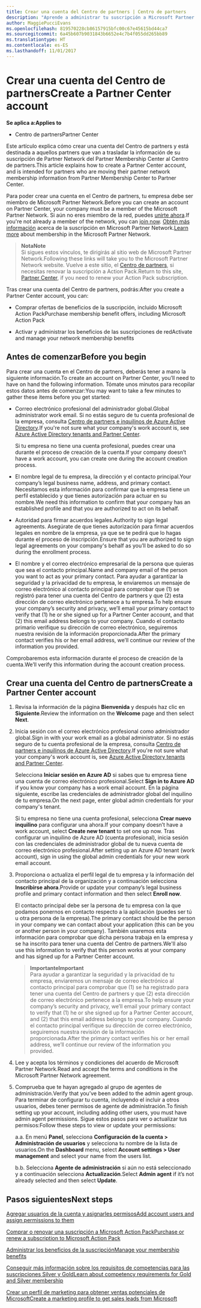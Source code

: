 ```yaml
---
title: Crear una cuenta del Centro de partners | Centro de partners
description: "Aprende a administrar tu suscripción a Microsoft Partner Network, tus ofertas y tus beneficios en el Centro de partners."
author: MaggiePucciEvans
ms.openlocfilehash: 819570228cb86157915bfc00c67e45615bd44ca7
ms.sourcegitcommit: 6a45b607b9031843b6652e4c7b4f055dd265bb89
ms.translationtype: HT
ms.contentlocale: es-ES
ms.lasthandoff: 11/01/2017
---
```

# <a name="create-a-partner-center-account"></a><span data-ttu-id="5a371-103">Crear una cuenta del Centro de partners</span><span class="sxs-lookup"><span data-stu-id="5a371-103">Create a Partner Center account</span></span>

**<span data-ttu-id="5a371-104">Se aplica a:</span><span class="sxs-lookup"><span data-stu-id="5a371-104">Applies to</span></span>**

-   <span data-ttu-id="5a371-105">Centro de partners</span><span class="sxs-lookup"><span data-stu-id="5a371-105">Partner Center</span></span>


<span data-ttu-id="5a371-106">Este artículo explica cómo crear una cuenta del Centro de partners y está destinada a aquellos partners que van a trasladar la información de su suscripción de Partner Network del Partner Membership Center al Centro de partners.</span><span class="sxs-lookup"><span data-stu-id="5a371-106">This article explains how to create a Partner Center account, and is intended for partners who are moving their partner network membership information from Partner Membership Center to Partner Center.</span></span> 

<span data-ttu-id="5a371-107">Para poder crear una cuenta en el Centro de partners, tu empresa debe ser miembro de Microsoft Partner Network.</span><span class="sxs-lookup"><span data-stu-id="5a371-107">Before you can create an account on Partner Center, your company must be a member of the Microsoft Partner Network.</span></span> <span data-ttu-id="5a371-108">Si aún no eres miembro de la red, puedes [unirte ahora](https://partners.microsoft.com/PartnerProgram/simplifiedenrollment.aspx).</span><span class="sxs-lookup"><span data-stu-id="5a371-108">If you're not already a member of the network, you can [join now](https://partners.microsoft.com/PartnerProgram/simplifiedenrollment.aspx).</span></span> <span data-ttu-id="5a371-109">[Obtén más información](https://partner.microsoft.com/membership) acerca de la suscripción en Microsoft Partner Network.</span><span class="sxs-lookup"><span data-stu-id="5a371-109">[Learn more](https://partner.microsoft.com/membership) about membership in the Microsoft Partner Network.</span></span>  

>**<span data-ttu-id="5a371-110">Nota</span><span class="sxs-lookup"><span data-stu-id="5a371-110">Note</span></span>**<br> <span data-ttu-id="5a371-111">Si sigues estos vínculos, te dirigirás al sitio web de Microsoft Partner Network.</span><span class="sxs-lookup"><span data-stu-id="5a371-111">Following these links will take you to the Microsoft Partner Network website.</span></span> <span data-ttu-id="5a371-112">Vuelve a este sitio, el [Centro de partners](https://partnercenter.microsoft.com/partner/home), si necesitas renovar la suscripción a Action Pack.</span><span class="sxs-lookup"><span data-stu-id="5a371-112">Return to this site, [Partner Center](https://partnercenter.microsoft.com/partner/home), if you need to renew your Action Pack subscription.</span></span>

<span data-ttu-id="5a371-113">Tras crear una cuenta del Centro de partners, podrás:</span><span class="sxs-lookup"><span data-stu-id="5a371-113">After you create a Partner Center account, you can:</span></span>

-   <span data-ttu-id="5a371-114">Comprar ofertas de beneficios de la suscripción, incluido Microsoft Action Pack</span><span class="sxs-lookup"><span data-stu-id="5a371-114">Purchase membership benefit offers, including Microsoft Action Pack</span></span> 

-   <span data-ttu-id="5a371-115">Activar y administrar los beneficios de las suscripciones de red</span><span class="sxs-lookup"><span data-stu-id="5a371-115">Activate and manage your network membership benefits</span></span>

## <a name="before-you-begin"></a><span data-ttu-id="5a371-116">Antes de comenzar</span><span class="sxs-lookup"><span data-stu-id="5a371-116">Before you begin</span></span>

<span data-ttu-id="5a371-117">Para crear una cuenta en el Centro de partners, deberás tener a mano la siguiente información.</span><span class="sxs-lookup"><span data-stu-id="5a371-117">To create an account on Partner Center, you’ll need to have on hand the following information.</span></span> <span data-ttu-id="5a371-118">Tómate unos minutos para recopilar estos datos antes de comenzar:</span><span class="sxs-lookup"><span data-stu-id="5a371-118">You may want to take a few minutes to gather these items before you get started:</span></span>

-   <span data-ttu-id="5a371-119">Correo electrónico profesional del administrador global.</span><span class="sxs-lookup"><span data-stu-id="5a371-119">Global administrator work email.</span></span> <span data-ttu-id="5a371-120">Si no estás seguro de tu cuenta profesional de la empresa, consulta [Centro de partners e inquilinos de Azure Active Directory](azure-active-directory-tenants-and-partner-center.md).</span><span class="sxs-lookup"><span data-stu-id="5a371-120">If you're not sure what your company's work account is, see [Azure Active Directory tenants and Partner Center](azure-active-directory-tenants-and-partner-center.md).</span></span>

    <span data-ttu-id="5a371-121">Si tu empresa no tiene una cuenta profesional, puedes crear una durante el proceso de creación de la cuenta.</span><span class="sxs-lookup"><span data-stu-id="5a371-121">If your company doesn’t have a work account, you can create one during the account creation process.</span></span> 

-   <span data-ttu-id="5a371-122">El nombre legal de tu empresa, la dirección y el contacto principal.</span><span class="sxs-lookup"><span data-stu-id="5a371-122">Your company’s legal business name, address, and primary contact.</span></span> <span data-ttu-id="5a371-123">Necesitamos esta información para confirmar que la empresa tiene un perfil establecido y que tienes autorización para actuar en su nombre.</span><span class="sxs-lookup"><span data-stu-id="5a371-123">We need this information to confirm that your company has an established profile and that you are authorized to act on its behalf.</span></span> 

-   <span data-ttu-id="5a371-124">Autoridad para firmar acuerdos legales.</span><span class="sxs-lookup"><span data-stu-id="5a371-124">Authority to sign legal agreements.</span></span> <span data-ttu-id="5a371-125">Asegúrate de que tienes autorización para firmar acuerdos legales en nombre de la empresa, ya que se te pedirá que lo hagas durante el proceso de inscripción.</span><span class="sxs-lookup"><span data-stu-id="5a371-125">Ensure that you are authorized to sign legal agreements on your company's behalf as you’ll be asked to do so during the enrollment process.</span></span>

-   <span data-ttu-id="5a371-126">El nombre y el correo electrónico empresarial de la persona que quieras que sea el contacto principal.</span><span class="sxs-lookup"><span data-stu-id="5a371-126">Name and company email of the person you want to act as your primary contact.</span></span> <span data-ttu-id="5a371-127">Para ayudar a garantizar la seguridad y la privacidad de tu empresa, le enviaremos un mensaje de correo electrónico al contacto principal para comprobar que (1) se registró para tener una cuenta del Centro de partners y que (2) esta dirección de correo electrónico pertenece a tu empresa.</span><span class="sxs-lookup"><span data-stu-id="5a371-127">To help ensure your company’s security and privacy, we’ll email your primary contact to verify that (1) he or she signed up for a Partner Center account, and that (2) this email address belongs to your company.</span></span> <span data-ttu-id="5a371-128">Cuando el contacto primario verifique su dirección de correo electrónico, seguiremos nuestra revisión de la información proporcionada.</span><span class="sxs-lookup"><span data-stu-id="5a371-128">After the primary contact verifies his or her email address, we’ll continue our review of the information you provided.</span></span>

<span data-ttu-id="5a371-129">Comprobaremos esta información durante el proceso de creación de la cuenta.</span><span class="sxs-lookup"><span data-stu-id="5a371-129">We’ll verify this information during the account creation process.</span></span> 
 
## <a name="create-a-partner-center-account"></a><span data-ttu-id="5a371-130">Crear una cuenta del Centro de partners</span><span class="sxs-lookup"><span data-stu-id="5a371-130">Create a Partner Center account</span></span>

1.  <span data-ttu-id="5a371-131">Revisa la información de la página **Bienvenida** y después haz clic en **Siguiente**.</span><span class="sxs-lookup"><span data-stu-id="5a371-131">Review the information on the **Welcome** page and then select **Next**.</span></span>

2.  <span data-ttu-id="5a371-132">Inicia sesión con el correo electrónico profesional como administrador global.</span><span class="sxs-lookup"><span data-stu-id="5a371-132">Sign in with  your work email as a global administrator.</span></span> <span data-ttu-id="5a371-133">Si no estás seguro de tu cuenta profesional de la empresa, consulta [Centro de partners e inquilinos de Azure Active Directory](azure-active-directory-tenants-and-partner-center.md).</span><span class="sxs-lookup"><span data-stu-id="5a371-133">If you're not sure what your company's work account is, see [Azure Active Directory tenants and Partner Center](azure-active-directory-tenants-and-partner-center.md).</span></span>

    <span data-ttu-id="5a371-134">Selecciona **Iniciar sesión en Azure AD** si sabes que tu empresa tiene una cuenta de correo electrónico profesional.</span><span class="sxs-lookup"><span data-stu-id="5a371-134">Select **Sign in to Azure AD** if you know your company has a work email account.</span></span> <span data-ttu-id="5a371-135">En la página siguiente, escribe las credenciales de administrador global del inquilino de tu empresa.</span><span class="sxs-lookup"><span data-stu-id="5a371-135">On the next page, enter global admin credentials for your company's tenant.</span></span> 

    <span data-ttu-id="5a371-136">Si tu empresa no tiene una cuenta profesional, selecciona **Crear nuevo inquilino** para configurar una ahora.</span><span class="sxs-lookup"><span data-stu-id="5a371-136">If your company doesn’t have a work account, select **Create new tenant** to set one up now.</span></span> <span data-ttu-id="5a371-137">Tras configurar un inquilino de Azure AD (cuenta profesional), inicia sesión con las credenciales de administrador global de tu nueva cuenta de correo electrónico profesional.</span><span class="sxs-lookup"><span data-stu-id="5a371-137">After setting up an Azure AD tenant (work account), sign in using the global admin credentials for your new work email account.</span></span>

3.  <span data-ttu-id="5a371-138">Proporciona o actualiza el perfil legal de tu empresa y la información del contacto principal de la organización y a continuación selecciona **Inscribirse ahora**.</span><span class="sxs-lookup"><span data-stu-id="5a371-138">Provide or update your company’s legal business profile and primary contact information and then select **Enroll now**.</span></span> 

    <span data-ttu-id="5a371-139">El contacto principal debe ser la persona de tu empresa con la que podamos ponernos en contacto respecto a la aplicación (puedes ser tú u otra persona de la empresa).</span><span class="sxs-lookup"><span data-stu-id="5a371-139">The primary contact should be the person in your company we can contact about your application (this can be you or another person in your company).</span></span> <span data-ttu-id="5a371-140">También usaremos esta información para comprobar que dicha persona trabaja en la empresa y se ha inscrito para tener una cuenta del Centro de partners.</span><span class="sxs-lookup"><span data-stu-id="5a371-140">We'll also use this information to verify that this person works at your company and has signed up for a Partner Center account.</span></span>

    >**<span data-ttu-id="5a371-141">Importante</span><span class="sxs-lookup"><span data-stu-id="5a371-141">Important</span></span>**<br> <span data-ttu-id="5a371-142">Para ayudar a garantizar la seguridad y la privacidad de tu empresa, enviaremos un mensaje de correo electrónico al contacto principal para comprobar que (1) se ha registrado para tener una cuenta del Centro de partners y que (2) esta dirección de correo electrónico pertenece a la empresa.</span><span class="sxs-lookup"><span data-stu-id="5a371-142">To help ensure your company’s security and privacy, we’ll email your primary contact to verify that (1) he or she signed up for a Partner Center account, and (2) that this email address belongs to your company.</span></span> <span data-ttu-id="5a371-143">Cuando el contacto principal verifique su dirección de correo electrónico, seguiremos nuestra revisión de la información proporcionada.</span><span class="sxs-lookup"><span data-stu-id="5a371-143">After the primary contact verifies his or her email address, we’ll continue our review of the information you provided.</span></span>

4.  <span data-ttu-id="5a371-144">Lee y acepta los términos y condiciones del acuerdo de Microsoft Partner Network.</span><span class="sxs-lookup"><span data-stu-id="5a371-144">Read and accept the terms and conditions in the Microsoft Partner Network agreement.</span></span> 

5.  <span data-ttu-id="5a371-145">Comprueba que te hayan agregado al grupo de agentes de administración.</span><span class="sxs-lookup"><span data-stu-id="5a371-145">Verify that you’ve been added to the admin agent group.</span></span> <span data-ttu-id="5a371-146">Para terminar de configurar tu cuenta, incluyendo el incluir a otros usuarios, debes tener permisos de agente de administración.</span><span class="sxs-lookup"><span data-stu-id="5a371-146">To finish setting up your account, including adding other users, you must have admin agent permissions.</span></span> <span data-ttu-id="5a371-147">Sigue estos pasos para ver o actualizar tus permisos:</span><span class="sxs-lookup"><span data-stu-id="5a371-147">Follow these steps to view or update your permissions:</span></span>

    <span data-ttu-id="5a371-148">a.</span><span class="sxs-lookup"><span data-stu-id="5a371-148">a.</span></span> <span data-ttu-id="5a371-149">En menú **Panel**, selecciona **Configuración de la cuenta > Administración de usuarios** y selecciona tu nombre de la lista de usuarios.</span><span class="sxs-lookup"><span data-stu-id="5a371-149">On the **Dashboard** menu, select **Account settings > User management** and select your name from the users list.</span></span> 

    <span data-ttu-id="5a371-150">b.</span><span class="sxs-lookup"><span data-stu-id="5a371-150">b.</span></span> <span data-ttu-id="5a371-151">Selecciona **Agente de administración** si aún no está seleccionado y a continuación selecciona **Actualización**.</span><span class="sxs-lookup"><span data-stu-id="5a371-151">Select **Admin agent** if it’s not already selected and then select **Update**.</span></span> 

## <a name="next-steps"></a><span data-ttu-id="5a371-152">Pasos siguientes</span><span class="sxs-lookup"><span data-stu-id="5a371-152">Next steps</span></span>

[<span data-ttu-id="5a371-153">Agregar usuarios de la cuenta y asignarles permisos</span><span class="sxs-lookup"><span data-stu-id="5a371-153">Add account users and assign permissions to them</span></span>](create-user-accounts-and-set-permissions.md)

[<span data-ttu-id="5a371-154">Comprar o renovar una suscripción a Microsoft Action Pack</span><span class="sxs-lookup"><span data-stu-id="5a371-154">Purchase or renew a subscription to Microsoft Action Pack</span></span>](mpn-get-action-pack.md)

[<span data-ttu-id="5a371-155">Administrar los beneficios de la suscripción</span><span class="sxs-lookup"><span data-stu-id="5a371-155">Manage your membership benefits</span></span>](manage-your-partner-network-benefits.md)

[<span data-ttu-id="5a371-156">Conseguir más información sobre los requisitos de competencias para las suscripciones Silver y Gold</span><span class="sxs-lookup"><span data-stu-id="5a371-156">Learn about competency requirements for Gold and Silver membership</span></span>](learn-about-competencies.md)

[<span data-ttu-id="5a371-157">Crear un perfil de marketing para obtener ventas potenciales de Microsoft</span><span class="sxs-lookup"><span data-stu-id="5a371-157">Create a marketing profile to get sales leads from Microsoft</span></span>](create-a-marketing-profile.md)